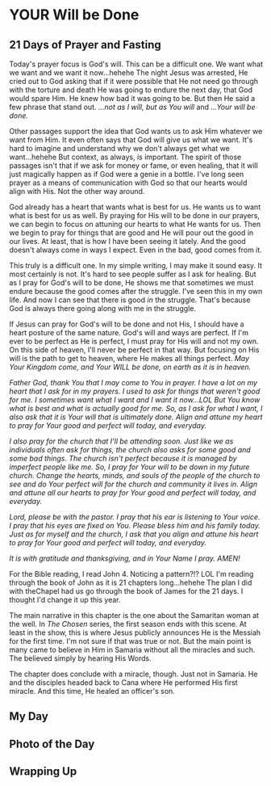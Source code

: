 # YOUR Will be Done

## 21 Days of Prayer and Fasting

Today's prayer focus is God's will. This can be a difficult one. We want what we want and we want it now...hehehe The night Jesus was arrested, He cried out to God asking that if it were possible that He not need go through with the torture and death He was going to endure the next day, that God would spare Him. He knew how bad it was going to be. But then He said a few phrase that stand out. *...not as I will, but as You will* and *...Your will be done.*

Other passages support the idea that God wants us to ask Him whatever we want from Him. It even often says that God will give us what we want. It's hard to imagine and understand why we don't always get what we want...hehehe But context, as always, is important. The spirit of those passages isn't that if we ask for money or fame, or even healing, that it will just magically happen as if God were a genie in a bottle. I've long seen prayer as a means of communication with God so that our hearts would align with His. Not the other way around.

God already has a heart that wants what is best for us. He wants us to want what is best for us as well. By praying for His will to be done in our prayers, we can begin to focus on attuning our hearts to what He wants for us. Then we begin to pray for things that are good and He will pour out the good in our lives. At least, that is how I have been seeing it lately. And the good doesn't always come in ways I expect. Even in the bad, good comes from it.

This truly is a difficult one. In my simple writing, I may make it sound easy. It most certainly is not. It's hard to see people suffer as I ask for healing. But as I pray for God's will to be done, He shows me that sometimes we must endure because the good comes after the struggle. I've seen this in my own life. And now I can see that there is good *in* the struggle. That's because God is always there going along with me in the struggle.

If Jesus can pray for God's will to be done and not His, I should have a heart posture of the same nature. God's will and ways are perfect. If I'm ever to be perfect as He is perfect, I must pray for His will and not my own. On this side of heaven, I'll never be perfect in that way. But focusing on His will is the path to get to heaven, where He makes all things perfect. *May Your Kingdom come, and Your WILL be done, on earth as it is in heaven.*

*Father God, thank You that I may come to You in prayer. I have a lot on my heart that I ask for in my prayers. I used to ask for things that weren't good for me. I sometimes want what I want and I want it now...LOL But You know what is best and what is actually good for me. So, as I ask for what I want, I also ask that it is Your will that is ultimately done. Align and attune my heart to pray for Your good and perfect will today, and everyday.*

*I also pray for the church that I'll be attending soon. Just like we as individuals often ask for things, the church also asks for some good and some bad things. The church isn't perfect because it is managed by imperfect people like me. So, I pray for Your will to be down in my future church. Change the hearts, minds, and souls of the people of the church to see and do Your perfect will for the church and community it lives in. Align and attune all our hearts to pray for Your good and perfect will today, and everyday.*

*Lord, please be with the pastor. I pray that his ear is listening to Your voice. I pray that his eyes are fixed on You. Please bless him and his family today. Just as for myself and the church, I ask that you align and attune his heart to pray for Your good and perfect will today, and everyday.*

*It is with gratitude and thanksgiving, and in Your Name I pray. AMEN!*

For the Bible reading, I read John 4. Noticing a pattern?!? LOL I'm reading through the book of John as it is 21 chapters long...hehehe The plan I did with theChapel had us go through the book of James for the 21 days. I thought I'd change it up this year.

The main narrative in this chapter is the one about the Samaritan woman at the well. In *The Chosen* series, the first season ends with this scene. At least in the show, this is where Jesus publicly announces He is the Messiah for the first time. I'm not sure if that was true or not. But the main point is many came to believe in Him in Samaria without all the miracles and such. The believed simply by hearing His Words.

The chapter does conclude with a miracle, though. Just not in Samaria. He and the disciples headed back to Cana where He performed His first miracle. And this time, He healed an officer's son.

## My Day



## Photo of the Day



## Wrapping Up


